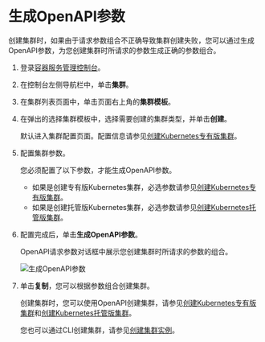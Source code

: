 # 生成OpenAPI参数

创建集群时，如果由于请求参数组合不正确导致集群创建失败，您可以通过生成OpenAPI参数，为您创建集群时所请求的参数生成正确的参数组合。

1.  登录[容器服务管理控制台](https://cs.console.aliyun.com)。

2.  在控制台左侧导航栏中，单击**集群**。

3.  在集群列表页面中，单击页面右上角的**集群模板**。

4.  在弹出的选择集群模板中，选择需要创建的集群类型，并单击**创建**。

    默认进入集群配置页面。配置信息请参见[创建Kubernetes专有版集群](/intl.zh-CN/Kubernetes集群用户指南/集群管理/创建集群/创建Kubernetes专有版集群.md)。

5.  配置集群参数。

    您必须配置了以下参数，才能生成OpenAPI参数。

    -   如果是创建专有版Kubernetes集群，必选参数请参见[创建Kubernetes专有版集群](/intl.zh-CN/API参考/集群/创建集群/创建Kubernetes专有版集群.md)。
    -   如果是创建托管版Kubernetes集群，必选参数请参见[创建Kubernetes托管版集群](/intl.zh-CN/API参考/集群/创建集群/创建Kubernetes托管版集群.md)。
6.  配置完成后，单击**生成OpenAPI参数**。

    OpenAPI请求参数对话框中展示您创建集群时所请求的参数的组合。

    ![生成OpenAPI参数](https://static-aliyun-doc.oss-accelerate.aliyuncs.com/assets/img/zh-CN/9375659951/p64256.png)

7.  单击**复制**，您可以根据参数组合创建集群。

    创建集群时，您可以使用OpenAPI创建集群，请参见[创建Kubernetes专有版集群](/intl.zh-CN/API参考/集群/创建集群/创建Kubernetes专有版集群.md)和[创建Kubernetes托管版集群](/intl.zh-CN/API参考/集群/创建集群/创建Kubernetes托管版集群.md)。

    您也可以通过CLI创建集群，请参见[创建集群实例](/intl.zh-CN/通过CLI使用容器服务/创建集群实例.md)。


